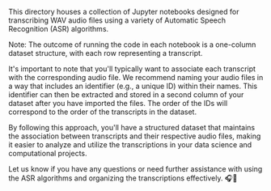 This directory houses a collection of Jupyter notebooks designed for transcribing WAV audio files using a variety of Automatic Speech Recognition (ASR) algorithms.

Note: The outcome of running the code in each notebook is a one-column dataset structure, with each row representing a transcript.

It's important to note that you'll typically want to associate each transcript with the corresponding audio file. We recommend naming your audio files in a way that includes an identifier (e.g., a unique ID) within their names. This identifier can then be extracted and stored in a second column of your dataset after you have imported the files. The order of the IDs will correspond to the order of the transcripts in the dataset.

By following this approach, you'll have a structured dataset that maintains the association between transcripts and their respective audio files, making it easier to analyze and utilize the transcriptions in your data science and computational projects.

Let us know if you have any questions or need further assistance with using the ASR algorithms and organizing the transcriptions effectively. 🎧📝